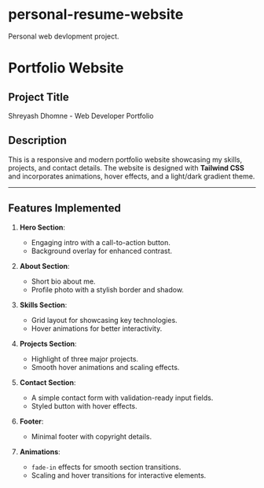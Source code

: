 # personal-resume-website
Personal web devlopment project.
# Portfolio Website

## Project Title
Shreyash Dhomne - Web Developer Portfolio

## Description
This is a responsive and modern portfolio website showcasing my skills, projects, and contact details. The website is designed with **Tailwind CSS** and incorporates animations, hover effects, and a light/dark gradient theme.

---

## Features Implemented

1. **Hero Section**:
   - Engaging intro with a call-to-action button.
   - Background overlay for enhanced contrast.

2. **About Section**:
   - Short bio about me.
   - Profile photo with a stylish border and shadow.

3. **Skills Section**:
   - Grid layout for showcasing key technologies.
   - Hover animations for better interactivity.

4. **Projects Section**:
   - Highlight of three major projects.
   - Smooth hover animations and scaling effects.

5. **Contact Section**:
   - A simple contact form with validation-ready input fields.
   - Styled button with hover effects.

6. **Footer**:
   - Minimal footer with copyright details.

7. **Animations**:
   - `fade-in` effects for smooth section transitions.
   - Scaling and hover transitions for interactive elements.
